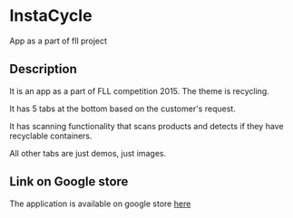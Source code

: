 # InstaCycle
App as a part of fll project

## Description

It is an app as a part of FLL competition 2015. The theme is recycling.

It has 5 tabs at the bottom based on the customer's request.

It has scanning functionality that scans products and detects if they have recyclable containers.

All other tabs are just demos, just images.

## Link on Google store

The application is available on google store [here](https://play.google.com/apps/testing/com.fll.sommayahsoliman.instacycle)
